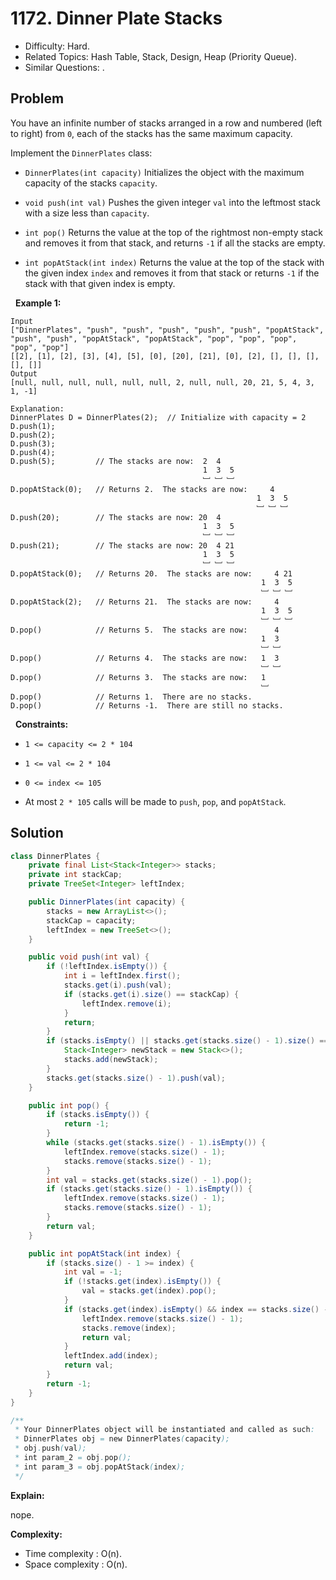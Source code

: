 # 1172. Dinner Plate Stacks

- Difficulty: Hard.
- Related Topics: Hash Table, Stack, Design, Heap (Priority Queue).
- Similar Questions: .

## Problem

You have an infinite number of stacks arranged in a row and numbered (left to right) from ```0```, each of the stacks has the same maximum capacity.

Implement the ```DinnerPlates``` class:


	
- ```DinnerPlates(int capacity)``` Initializes the object with the maximum capacity of the stacks ```capacity```.
	
- ```void push(int val)``` Pushes the given integer ```val``` into the leftmost stack with a size less than ```capacity```.
	
- ```int pop()``` Returns the value at the top of the rightmost non-empty stack and removes it from that stack, and returns ```-1``` if all the stacks are empty.
	
- ```int popAtStack(int index)``` Returns the value at the top of the stack with the given index ```index``` and removes it from that stack or returns ```-1``` if the stack with that given index is empty.


 
**Example 1:**

```
Input
["DinnerPlates", "push", "push", "push", "push", "push", "popAtStack", "push", "push", "popAtStack", "popAtStack", "pop", "pop", "pop", "pop", "pop"]
[[2], [1], [2], [3], [4], [5], [0], [20], [21], [0], [2], [], [], [], [], []]
Output
[null, null, null, null, null, null, 2, null, null, 20, 21, 5, 4, 3, 1, -1]

Explanation: 
DinnerPlates D = DinnerPlates(2);  // Initialize with capacity = 2
D.push(1);
D.push(2);
D.push(3);
D.push(4);
D.push(5);         // The stacks are now:  2  4
                                           1  3  5
                                           ﹈ ﹈ ﹈
D.popAtStack(0);   // Returns 2.  The stacks are now:     4
                                                       1  3  5
                                                       ﹈ ﹈ ﹈
D.push(20);        // The stacks are now: 20  4
                                           1  3  5
                                           ﹈ ﹈ ﹈
D.push(21);        // The stacks are now: 20  4 21
                                           1  3  5
                                           ﹈ ﹈ ﹈
D.popAtStack(0);   // Returns 20.  The stacks are now:     4 21
                                                        1  3  5
                                                        ﹈ ﹈ ﹈
D.popAtStack(2);   // Returns 21.  The stacks are now:     4
                                                        1  3  5
                                                        ﹈ ﹈ ﹈ 
D.pop()            // Returns 5.  The stacks are now:      4
                                                        1  3 
                                                        ﹈ ﹈  
D.pop()            // Returns 4.  The stacks are now:   1  3 
                                                        ﹈ ﹈   
D.pop()            // Returns 3.  The stacks are now:   1 
                                                        ﹈   
D.pop()            // Returns 1.  There are no stacks.
D.pop()            // Returns -1.  There are still no stacks.
```

 
**Constraints:**


	
- ```1 <= capacity <= 2 * 104```
	
- ```1 <= val <= 2 * 104```
	
- ```0 <= index <= 105```
	
- At most ```2 * 105``` calls will be made to ```push```, ```pop```, and ```popAtStack```.



## Solution

```java
class DinnerPlates {
    private final List<Stack<Integer>> stacks;
    private int stackCap;
    private TreeSet<Integer> leftIndex;

    public DinnerPlates(int capacity) {
        stacks = new ArrayList<>();
        stackCap = capacity;
        leftIndex = new TreeSet<>();
    }

    public void push(int val) {
        if (!leftIndex.isEmpty()) {
            int i = leftIndex.first();
            stacks.get(i).push(val);
            if (stacks.get(i).size() == stackCap) {
                leftIndex.remove(i);
            }
            return;
        }
        if (stacks.isEmpty() || stacks.get(stacks.size() - 1).size() == stackCap) {
            Stack<Integer> newStack = new Stack<>();
            stacks.add(newStack);
        }
        stacks.get(stacks.size() - 1).push(val);
    }

    public int pop() {
        if (stacks.isEmpty()) {
            return -1;
        }
        while (stacks.get(stacks.size() - 1).isEmpty()) {
            leftIndex.remove(stacks.size() - 1);
            stacks.remove(stacks.size() - 1);
        }
        int val = stacks.get(stacks.size() - 1).pop();
        if (stacks.get(stacks.size() - 1).isEmpty()) {
            leftIndex.remove(stacks.size() - 1);
            stacks.remove(stacks.size() - 1);
        }
        return val;
    }

    public int popAtStack(int index) {
        if (stacks.size() - 1 >= index) {
            int val = -1;
            if (!stacks.get(index).isEmpty()) {
                val = stacks.get(index).pop();
            }
            if (stacks.get(index).isEmpty() && index == stacks.size() - 1) {
                leftIndex.remove(stacks.size() - 1);
                stacks.remove(index);
                return val;
            }
            leftIndex.add(index);
            return val;
        }
        return -1;
    }
}

/**
 * Your DinnerPlates object will be instantiated and called as such:
 * DinnerPlates obj = new DinnerPlates(capacity);
 * obj.push(val);
 * int param_2 = obj.pop();
 * int param_3 = obj.popAtStack(index);
 */
```

**Explain:**

nope.

**Complexity:**

* Time complexity : O(n).
* Space complexity : O(n).

